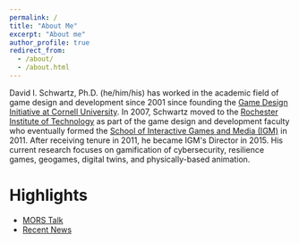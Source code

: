 ```yaml
---
permalink: /
title: "About Me"
excerpt: "About me"
author_profile: true
redirect_from: 
  - /about/
  - /about.html
---
```


David I. Schwartz, Ph.D. (he/him/his) has worked in the academic field of game design and development since 2001 since founding the [Game Design Initiative at Cornell University](https://gdiac.cs.cornell.edu). In 2007, Schwartz moved to the [Rochester Institute of Technology](https://www.rit.edu) as part of the game design and development faculty who eventually formed the [School of Interactive Games and Media (IGM)](https://igm.rit.edu) in 2011. After receiving tenure in 2011, he became IGM's Director in 2015. His current research focuses on gamification of cybersecurity, resilience games, geogames, digital twins, and physically-based animation. 

# Highlights

- [MORS Talk](JV-MORS-global.pptx)
- [Recent News](https://www.rit.edu/directory/disvks-david-schwartz/news)

